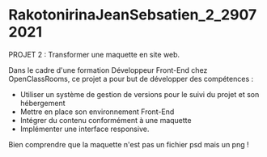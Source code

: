 # RakotonirinaJeanSebsatien_2_29072021
PROJET 2 : Transformer une maquette en site web.

Dans le cadre d'une formation Développeur Front-End chez OpenClassRooms, ce projet a pour but de développer des compétences :
- Utiliser un système de gestion de versions pour le suivi du projet et son hébergement
- Mettre en place son environnement Front-End
- Intégrer du contenu conformément à une maquette
- Implémenter une interface responsive.

Bien comprendre que la maquette n'est pas un fichier psd mais un png !
